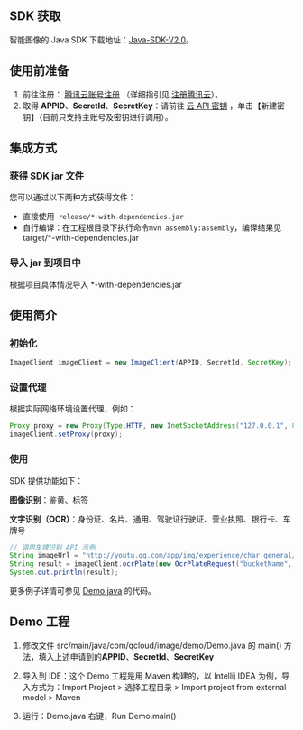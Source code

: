 
## SDK 获取
智能图像的 Java SDK 下载地址：[Java-SDK-V2.0](https://github.com/tencentyun/image-java-sdk-v2.0)。

## 使用前准备
1. 前往注册： [腾讯云账号注册](https://cloud.tencent.com/register) （详细指引见 [注册腾讯云](https://cloud.tencent.com/document/product/378/17985)）。
2. 取得 **APPID**、**SecretId**、**SecretKey**：请前往 [云 API 密钥](https://console.cloud.tencent.com/cam/capi) ，单击【新建密钥】（目前只支持主账号及密钥进行调用）。

## 集成方式
### 获得 SDK jar 文件
您可以通过以下两种方式获得文件：
- 直接使用` release/*-with-dependencies.jar`
- 自行编译：在工程根目录下执行命令`mvn assembly:assembly`，编译结果见 target/*-with-dependencies.jar

### 导入 jar 到项目中
根据项目具体情况导入 *-with-dependencies.jar

## 使用简介
### 初始化

```Java
ImageClient imageClient = new ImageClient(APPID, SecretId, SecretKey);
```

### 设置代理
根据实际网络环境设置代理，例如：

```Java
Proxy proxy = new Proxy(Type.HTTP, new InetSocketAddress("127.0.0.1", 8080));
imageClient.setProxy(proxy);
```

### 使用
SDK 提供功能如下：

**图像识别**：鉴黄、标签  

**文字识别（OCR）**：身份证、名片、通用、驾驶证行驶证、营业执照、银行卡、车牌号  

```Java
// 调用车牌识别 API 示例
String imageUrl = "http://youtu.qq.com/app/img/experience/char_general/icon_ocr_license_3.jpg";
String result = imageClient.ocrPlate(new OcrPlateRequest("bucketName", imageUrl));
System.out.println(result);
```

更多例子详情可参见 [Demo.java](https://github.com/tencentyun/image-java-sdk-v2.0/blob/master/src/main/java/com/qcloud/image/demo/Demo.java) 的代码。


##  Demo 工程
1. 修改文件 src/main/java/com/qcloud/image/demo/Demo.java 的 main() 方法，填入上述申请到的**APPID**、**SecretId**、**SecretKey**

2. 导入到 IDE：这个 Demo 工程是用 Maven 构建的，以 Intellij IDEA 为例，导入方式为：Import Project > 选择工程目录 > Import project from external model > Maven
3. 运行：Demo.java 右键，Run Demo.main()
